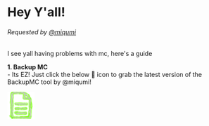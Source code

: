 # Hey Y'all! 
###### Requested by [@miqumi](https://github.com/miqumi)

I see yall having problems with mc, here's a guide  

**1. Backup MC**  
	- Its EZ! Just click the below 📄 icon to grab the latest version of the BackupMC tool by @miqumi!

 [![download](../assets/document_backupmc.png)](https://cdn.discordapp.com/attachments/1010814391555457155/1135472253757309008/mcbackup.bat)
